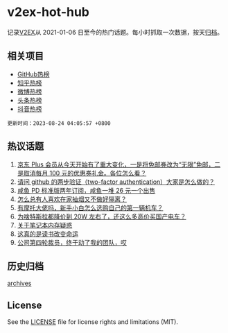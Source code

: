 # v2ex-hot-hub

 记录[V2EX](https://www.v2ex.com/)从 2021-01-06 日至今的热门话题。每小时抓取一次数据，按天[归档](archives)。
 
 ## 相关项目

- [GitHub热榜](https://github.com/lonnyzhang423/github-hot-hub)
- [知乎热榜](https://github.com/lonnyzhang423/zhihu-hot-hub)
- [微博热榜](https://github.com/lonnyzhang423/weibo-hot-hub)
- [头条热榜](https://github.com/lonnyzhang423/toutiao-hot-hub)
- [抖音热榜](https://github.com/lonnyzhang423/douyin-hot-hub)


 `更新时间：2023-08-24 04:05:57 +0800`

## 热议话题

1. [京东 Plus 会员从今天开始有了重大变化，一是将免邮券改为“无限”免邮，二是取消每月 100 元的优惠券礼金。各位怎么看？](https://www.v2ex.com/t/967520)
1. [请问 github 的两步验证（two-factor authentication）大家是怎么做的？](https://www.v2ex.com/t/967533)
1. [咸鱼 PD 标准版两年订阅，咸鱼一堆 26 元一个出售](https://www.v2ex.com/t/967529)
1. [怎么总有人喜欢在家抽烟又不做好隔离？](https://www.v2ex.com/t/967513)
1. [有摩托大佬吗，新手小白怎么选购自己的第一辆机车？](https://www.v2ex.com/t/967543)
1. [为啥特斯拉都降价到 20W 左右了，还这么多高价买国产电车？](https://www.v2ex.com/t/967704)
1. [关于笔记本内存疑惑](https://www.v2ex.com/t/967525)
1. [这真的是读书改变命运](https://www.v2ex.com/t/967546)
1. [公司第四轮裁员，终于动了我的团队，哎](https://www.v2ex.com/t/967605)

## 历史归档

[archives](archives)

## License

See the [LICENSE](LICENSE) file for license rights and limitations (MIT).
